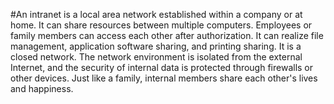 #An intranet is a local area network established within a company or at home. 
It can share resources between multiple computers. Employees or family members can access each other after authorization. It can realize file management, application software sharing, and printing sharing. 
It is a closed network. The network environment is isolated from the external Internet, and the security of internal data is protected through firewalls or other devices. 
Just like a family, internal members share each other's lives and happiness.
